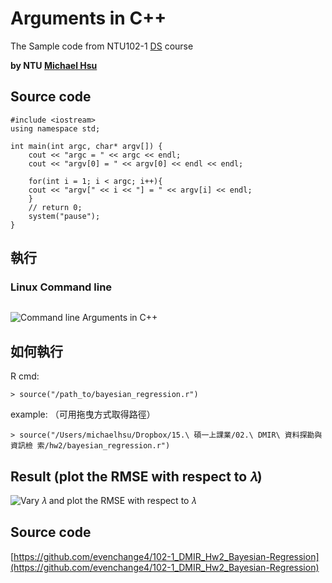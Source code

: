# Arguments in C++

The Sample code from NTU102-1 [DS](https://ceiba.ntu.edu.tw/course/a5436b/index.htm) course

**by NTU [Michael Hsu](http://michaelhsu.tw/ "blog")**

## Source code

```
#include <iostream> 
using namespace std;

int main(int argc, char* argv[]) { 
	cout << "argc = " << argc << endl; 
	cout << "argv[0] = " << argv[0] << endl << endl; 

	for(int i = 1; i < argc; i++){
	cout << "argv[" << i << "] = " << argv[i] << endl; 
	}
	// return 0;  
	system("pause"); 
}
```

## 執行
### Linux Command line
```

```

![Command line Arguments in C++]()


## 如何執行

R cmd:

```
> source("/path_to/bayesian_regression.r")
```

example: （可用拖曳方式取得路徑）

```
> source("/Users/michaelhsu/Dropbox/15.\ 碩一上課業/02.\ DMIR\ 資料探勘與資訊檢 索/hw2/bayesian_regression.r")
```

## Result (plot the RMSE with respect to 𝜆)

![Vary 𝜆 and plot the RMSE with respect to 𝜆](https://raw.github.com/evenchange4/102-1_DMIR_Hw2_Bayesian-Regression/master/plot%20rmse.png)

## Source code

[https://github.com/evenchange4/102-1_DMIR_Hw2_Bayesian-Regression](https://github.com/evenchange4/102-1_DMIR_Hw2_Bayesian-Regression)